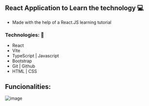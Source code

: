 ## React Application to Learn the technology 💻

* Made with the help of a React.JS learning tutorial

### Technologies: 🚀
* React
* Vite
* TypeScript | Javascript
* Bootstrap
* Git | Github
* HTML | CSS

## Funcionalities:
![image](https://github.com/user-attachments/assets/fe084ea0-8523-43d0-b7f4-4b7e0b823bb6)
